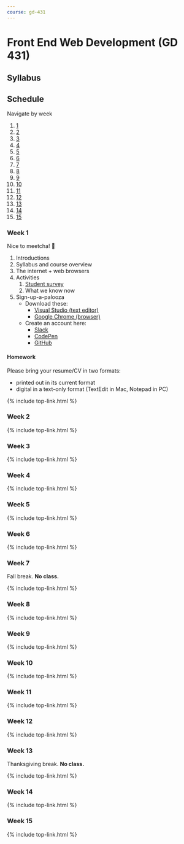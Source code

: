 ```yaml
---
course: gd-431
---
```

Front End Web Development (GD 431)
==================================

Syllabus
--------

Schedule
--------

<nav class="sched-nav">
  <p class="caption">Navigate by week</p>
  <ol class="list-reset">
    <li><a href="#week-1">1</a></li>
    <li><a href="#week-2">2</a></li>
    <li><a href="#week-3">3</a></li>
    <li><a href="#week-4">4</a></li>
    <li><a href="#week-5">5</a></li>
    <li><a href="#week-6">6</a></li>
    <li><a href="#week-7">7</a></li>
    <li><a href="#week-8">8</a></li>
    <li><a href="#week-9">9</a></li>
    <li><a href="#week-10">10</a></li>
    <li><a href="#week-11">11</a></li>
    <li><a href="#week-12">12</a></li>
    <li><a href="#week-13">13</a></li>
    <li><a href="#week-14">14</a></li>
    <li><a href="#week-15">15</a></li>
  </ol>
</nav>

### Week 1

Nice to meetcha! 👋

1.  Introductions
1.  Syllabus and course overview
1.  The internet + web browsers
1.  Activities
    1.  [Student survey](https://goo.gl/forms/ZR3ctAr5tJh0kFPq2)
    1.  What we know now
1.  Sign-up-a-palooza
    - Download these:
        - [Visual Studio (text editor)](https://visualstudio.microsoft.com/)
        - [Google Chrome (browser)](https://www.google.com/chrome/)
    - Create an account here:
        - [Slack](https://mica-web.slack.com/)
        - [CodePen](http://codepen.io/)
        - [GitHub](https://github.com/)

#### Homework

Please bring your resume/CV in two formats:
  - printed out in its current format
  - digital in a text-only format (TextEdit in Mac, Notepad in PC)

{% include top-link.html %}

### Week 2

{% include top-link.html %}

### Week 3

{% include top-link.html %}

### Week 4

{% include top-link.html %}

### Week 5

{% include top-link.html %}

### Week 6

{% include top-link.html %}

### Week 7

Fall break. **No class.**

{% include top-link.html %}

### Week 8

{% include top-link.html %}

### Week 9

{% include top-link.html %}

### Week 10

{% include top-link.html %}

### Week 11

{% include top-link.html %}

### Week 12

{% include top-link.html %}

### Week 13

Thanksgiving break. **No class.**

{% include top-link.html %}

### Week 14

{% include top-link.html %}

### Week 15

{% include top-link.html %}

